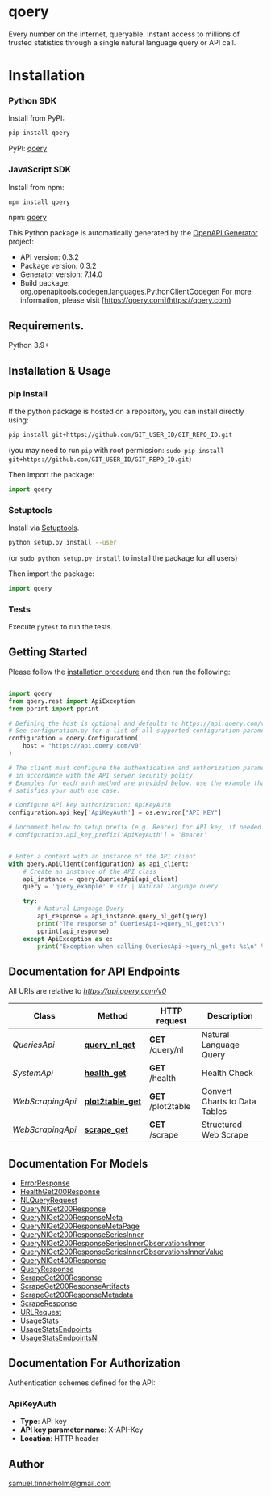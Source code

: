 # qoery
Every number on the internet, queryable. Instant access to millions of trusted
statistics through a single natural language query or API call.

# Installation

### Python SDK

Install from PyPI:

```bash
pip install qoery
```

PyPI: [qoery](https://pypi.org/project/qoery/)

### JavaScript SDK

Install from npm:

```bash
npm install qoery
```

npm: [qoery](https://www.npmjs.com/package/qoery)


This Python package is automatically generated by the [OpenAPI Generator](https://openapi-generator.tech) project:

- API version: 0.3.2
- Package version: 0.3.2
- Generator version: 7.14.0
- Build package: org.openapitools.codegen.languages.PythonClientCodegen
For more information, please visit [https://qoery.com](https://qoery.com)

## Requirements.

Python 3.9+

## Installation & Usage
### pip install

If the python package is hosted on a repository, you can install directly using:

```sh
pip install git+https://github.com/GIT_USER_ID/GIT_REPO_ID.git
```
(you may need to run `pip` with root permission: `sudo pip install git+https://github.com/GIT_USER_ID/GIT_REPO_ID.git`)

Then import the package:
```python
import qoery
```

### Setuptools

Install via [Setuptools](http://pypi.python.org/pypi/setuptools).

```sh
python setup.py install --user
```
(or `sudo python setup.py install` to install the package for all users)

Then import the package:
```python
import qoery
```

### Tests

Execute `pytest` to run the tests.

## Getting Started

Please follow the [installation procedure](#installation--usage) and then run the following:

```python

import qoery
from qoery.rest import ApiException
from pprint import pprint

# Defining the host is optional and defaults to https://api.qoery.com/v0
# See configuration.py for a list of all supported configuration parameters.
configuration = qoery.Configuration(
    host = "https://api.qoery.com/v0"
)

# The client must configure the authentication and authorization parameters
# in accordance with the API server security policy.
# Examples for each auth method are provided below, use the example that
# satisfies your auth use case.

# Configure API key authorization: ApiKeyAuth
configuration.api_key['ApiKeyAuth'] = os.environ["API_KEY"]

# Uncomment below to setup prefix (e.g. Bearer) for API key, if needed
# configuration.api_key_prefix['ApiKeyAuth'] = 'Bearer'


# Enter a context with an instance of the API client
with qoery.ApiClient(configuration) as api_client:
    # Create an instance of the API class
    api_instance = qoery.QueriesApi(api_client)
    query = 'query_example' # str | Natural language query

    try:
        # Natural Language Query
        api_response = api_instance.query_nl_get(query)
        print("The response of QueriesApi->query_nl_get:\n")
        pprint(api_response)
    except ApiException as e:
        print("Exception when calling QueriesApi->query_nl_get: %s\n" % e)

```

## Documentation for API Endpoints

All URIs are relative to *https://api.qoery.com/v0*

Class | Method | HTTP request | Description
------------ | ------------- | ------------- | -------------
*QueriesApi* | [**query_nl_get**](docs/QueriesApi.md#query_nl_get) | **GET** /query/nl | Natural Language Query
*SystemApi* | [**health_get**](docs/SystemApi.md#health_get) | **GET** /health | Health Check
*WebScrapingApi* | [**plot2table_get**](docs/WebScrapingApi.md#plot2table_get) | **GET** /plot2table | Convert Charts to Data Tables
*WebScrapingApi* | [**scrape_get**](docs/WebScrapingApi.md#scrape_get) | **GET** /scrape | Structured Web Scrape


## Documentation For Models

 - [ErrorResponse](docs/ErrorResponse.md)
 - [HealthGet200Response](docs/HealthGet200Response.md)
 - [NLQueryRequest](docs/NLQueryRequest.md)
 - [QueryNlGet200Response](docs/QueryNlGet200Response.md)
 - [QueryNlGet200ResponseMeta](docs/QueryNlGet200ResponseMeta.md)
 - [QueryNlGet200ResponseMetaPage](docs/QueryNlGet200ResponseMetaPage.md)
 - [QueryNlGet200ResponseSeriesInner](docs/QueryNlGet200ResponseSeriesInner.md)
 - [QueryNlGet200ResponseSeriesInnerObservationsInner](docs/QueryNlGet200ResponseSeriesInnerObservationsInner.md)
 - [QueryNlGet200ResponseSeriesInnerObservationsInnerValue](docs/QueryNlGet200ResponseSeriesInnerObservationsInnerValue.md)
 - [QueryNlGet400Response](docs/QueryNlGet400Response.md)
 - [QueryResponse](docs/QueryResponse.md)
 - [ScrapeGet200Response](docs/ScrapeGet200Response.md)
 - [ScrapeGet200ResponseArtifacts](docs/ScrapeGet200ResponseArtifacts.md)
 - [ScrapeGet200ResponseMetadata](docs/ScrapeGet200ResponseMetadata.md)
 - [ScrapeResponse](docs/ScrapeResponse.md)
 - [URLRequest](docs/URLRequest.md)
 - [UsageStats](docs/UsageStats.md)
 - [UsageStatsEndpoints](docs/UsageStatsEndpoints.md)
 - [UsageStatsEndpointsNl](docs/UsageStatsEndpointsNl.md)


<a id="documentation-for-authorization"></a>
## Documentation For Authorization


Authentication schemes defined for the API:
<a id="ApiKeyAuth"></a>
### ApiKeyAuth

- **Type**: API key
- **API key parameter name**: X-API-Key
- **Location**: HTTP header


## Author

samuel.tinnerholm@gmail.com


